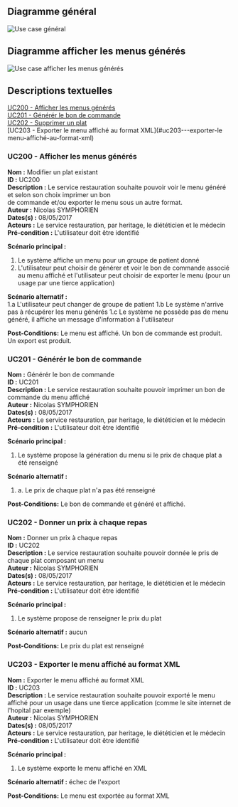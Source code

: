 ## Diagramme général

![Use case général](https://seikomi.github.io/Vitameal/Documentation/CasDUtilisations/uc_principal.svg)

## Diagramme afficher les menus générés 

![Use case afficher les menus générés](https://seikomi.github.io/Vitameal/Documentation/CasDUtilisations/AfficherMenu/uc_afficher_menu.svg)

## Descriptions textuelles

[UC200 - Afficher les menus générés](#uc200---afficher-les-menus-générés)  
[UC201 - Générér le bon de commande](#uc201---générés-le-bon-de-commande)  
[UC202 - Supprimer un plat](#uc202---donner-un-prix-chaque-repas)  
[UC203 - Exporter le menu affiché au format XML](#uc203---exporter-le menu-affiché-au-format-xml)

### UC200 - Afficher les menus générés

**Nom :** Modifier un plat existant  
**ID :** UC200  
**Description :** Le service restauration souhaite pouvoir voir le menu généré et selon son choix imprimer un bon  
de commande et/ou exporter le menu sous un autre format.  
**Auteur :** Nicolas SYMPHORIEN  
**Dates(s) :** 08/05/2017  
**Acteurs :** Le service restauration, par heritage, le diététicien et le médecin  
**Pré-condition :** L'utilisateur doit être identifié  

**Scénario principal :**  
1. Le système affiche un menu pour un groupe de patient donné 
2. L'utilisateur peut choisir de générer et voir le bon de commande associé au menu affiché et l'utilisateur peut choisir de 
exporter le menu (pour un usage par une tierce application)

**Scénario alternatif :**  
1.a L'utilisateur peut changer de groupe de patient
1.b Le système n'arrive pas à récupérer les menu générés
1.c Le système ne possède pas de menu généré, il affiche un message d'information à l'utilisateur

**Post-Conditions:** Le menu est affiché. Un bon de commande est produit. Un export est produit.

### UC201 - Générér le bon de commande

**Nom :** Générér le bon de commande  
**ID :** UC201  
**Description :** Le service restauration souhaite pouvoir imprimer un bon de commande du menu affiché  
**Auteur :** Nicolas SYMPHORIEN  
**Dates(s) :** 08/05/2017  
**Acteurs :** Le service restauration, par heritage, le diététicien et le médecin  
**Pré-condition :** L'utilisateur doit être identifié  

**Scénario principal :**  
1. Le système propose la génération du menu si le prix de chaque plat a été renseigné  

**Scénario alternatif :**  
1. a. Le prix de chaque plat n'a pas été renseigné  

**Post-Conditions:** Le bon de commande et généré et affiché.

### UC202 - Donner un prix à chaque repas

**Nom :** Donner un prix à chaque repas  
**ID :** UC202  
**Description :** Le service restauration souhaite pouvoir donnée le pris de chaque plat composant un menu  
**Auteur :** Nicolas SYMPHORIEN  
**Dates(s) :** 08/05/2017  
**Acteurs :** Le service restauration, par heritage, le diététicien et le médecin  
**Pré-condition :** L'utilisateur doit être identifié  

**Scénario principal :**  
1. Le système propose de renseigner le prix du plat

**Scénario alternatif :** aucun 

**Post-Conditions:** Le prix du plat est renseigné

### UC203 - Exporter le menu affiché au format XML

**Nom :** Exporter le menu affiché au format XML  
**ID :** UC203  
**Description :** Le service restauration souhaite pouvoir exporté le menu affiché pour un usage dans une tierce 
application (comme le site internet de l'hopital par exemple)  
**Auteur :** Nicolas SYMPHORIEN  
**Dates(s) :** 08/05/2017  
**Acteurs :** Le service restauration, par heritage, le diététicien et le médecin  
**Pré-condition :** L'utilisateur doit être identifié  

**Scénario principal :**  
1. Le système exporte le menu affiché en XML

**Scénario alternatif :** échec de l'export 

**Post-Conditions:** Le menu est exportée au format XML
